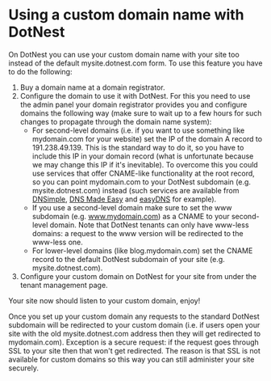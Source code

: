 # Using a custom domain name with DotNest



On DotNest you can use your custom domain name with your site too instead of the default mysite.dotnest.com form. To use this feature you have to do the following:

1. Buy a domain name at a domain registrator.
2. Configure the domain to use it with DotNest. For this you need to use the admin panel your domain registrator provides you and configure domains the following way (make sure to wait up to a few hours for such changes to propagate through the domain name system):
	- For second-level domains (i.e. if you want to use something like mydomain.com for your website) set the IP of the domain A record to 191.238.49.139. This is the standard way to do it, so you have to include this IP in your domain record (what is unfortunate because we may change this IP if it's inevitable). To overcome this you could use services that offer CNAME-like functionality at the root record, so you can point mydomain.com to your DotNest subdomain (e.g. mysite.dotnest.com) instead (such services are available from [DNSimple](http://support.dnsimple.com/articles/alias-record), [DNS Made Easy](http://www.dnsmadeeasy.com/services/aname-records/) and [easyDNS](http://docs.easydns.com/aname-records/) for example).
	- If you use a second-level domain make sure to set the www subdomain (e.g. www.mydomain.com) as a CNAME to your second-level domain. Note that DotNest tenants can only have www-less domains: a request to the www version will be redirected to the www-less one.
	- For lower-level domains (like blog.mydomain.com) set the CNAME record to the default DotNest subdomain of your site (e.g. mysite.dotnest.com).
3. Configure your custom domain on DotNest for your site from under the tenant management page.

Your site now should listen to your custom domain, enjoy!

Once you set up your custom domain any requests to the standard DotNest subdomain will be redirected to your custom domain (i.e. if users open your site with the old mysite.dotnest.com address then they will get redirected to mydomain.com). Exception is a secure request: if the request goes through SSL to your site then that won't get redirected. The reason is that SSL is not available for custom domains so this way you can still administer your site securely.